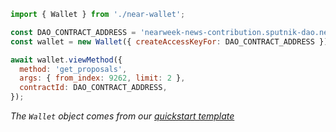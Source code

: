 ```js
import { Wallet } from './near-wallet';

const DAO_CONTRACT_ADDRESS = 'nearweek-news-contribution.sputnik-dao.near';
const wallet = new Wallet({ createAccessKeyFor: DAO_CONTRACT_ADDRESS });

await wallet.viewMethod({
  method: 'get_proposals',
  args: { from_index: 9262, limit: 2 },
  contractId: DAO_CONTRACT_ADDRESS,
});
```

_The `Wallet` object comes from our [quickstart template](https://github.com/near-examples/hello-near-examples/blob/main/frontend/near-wallet.js)_
